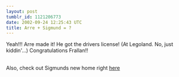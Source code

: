 ```yaml
---
layout: post
tumblr_id: 1121206773  
date: 2002-09-24 12:25:43 UTC
title: Arre + Sigmund = ?
---
```


Yeah!!! Arre made it! He got the drivers license! (At Legoland. No, just kiddin'...) Congratulations Frallan!!
<br/>

<br/>
Also, check out Sigmunds new home right <a href="http://rasmusandersson.se/sigmund/" target="_blank">here</a>
